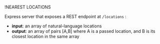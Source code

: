!NEAREST LOCATIONS

Express server that exposes a REST endpoint at `/locations` :

* **input**: an array of natural-language locations
* **output**: an array of pairs [A,B] where A is a passed location, and B is its closest location in the same array